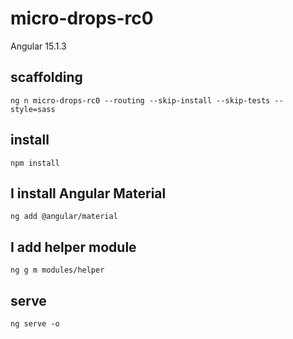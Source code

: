 # micro-drops-rc0

Angular 15.1.3

## scaffolding

```shell
ng n micro-drops-rc0 --routing --skip-install --skip-tests --style=sass
```

## install

```shell
npm install
```

## I install Angular Material

```shell
ng add @angular/material
```

## I add helper module

```shell
ng g m modules/helper
```

## serve

```shell
ng serve -o
```
